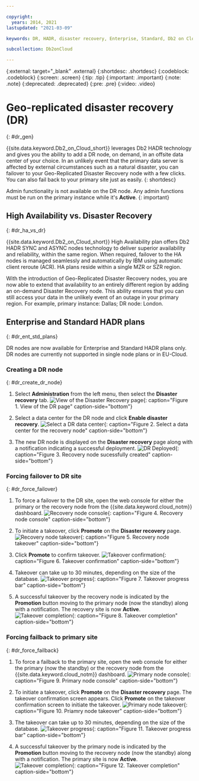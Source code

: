 ```yaml
---

copyright:
  years: 2014, 2021
lastupdated: "2021-03-09"

keywords: DR, HADR, disaster recovery, Enterprise, Standard, Db2 on Cloud, failover, failback

subcollection: Db2onCloud

---
```


<!-- Attribute definitions --> 
{:external: target="_blank" .external}
{:shortdesc: .shortdesc}
{:codeblock: .codeblock}
{:screen: .screen}
{:tip: .tip}
{:important: .important}
{:note: .note}
{:deprecated: .deprecated}
{:pre: .pre}
{:video: .video}

# Geo-replicated disaster recovery (DR)
{: #dr_gen}

{{site.data.keyword.Db2_on_Cloud_short}} leverages Db2 HADR technology and gives you the ability to add a DR node, on demand, in an offsite data center of your choice. In an unlikely event that the primary data server is affected by external circumstances such as a natural disaster, you can failover to your Geo-Replicated Disaster Recovery node with a few clicks. You can also fail back to your primary site just as easily.
{: shortdesc}

Admin functionality is not available on the DR node. Any admin functions must be run on the primary instance while it's **Active**.
{: important}

<!--High availability disaster recovery (HADR) provides a high availability solution for both partial and complete site failures. HADR protects against data loss by replicating data changes from a source database, called the primary database, to the target databases, called the standby databases.
-->

## High Availability vs. Disaster Recovery
{: #dr_ha_vs_dr}

{{site.data.keyword.Db2_on_Cloud_short}} High Availability plan offers Db2 HADR SYNC and ASYNC nodes technology to deliver superior availability and reliability, within the same region. When required, failover to the HA nodes is managed seamlessly and automatically by IBM using automatic client reroute (ACR). HA plans reside within a single MZR or SZR region.

With the introduction of Geo-Replicated Disaster Recovery nodes, you are now able to extend that availability to an entirely different region by adding an on-demand Disaster Recovery node. This ability ensures that you can still access your data in the unlikely event of an outage in your primary region. For example, primary instance: Dallas; DR node: London.

## Enterprise and Standard HADR plans
{: #dr_ent_std_plans}

DR nodes are now available for Enterprise and Standard HADR plans only. DR nodes are currently not supported in single node plans or in EU-Cloud.  

### Creating a DR node
{: #dr_create_dr_node}

1. Select **Administration** from the left menu, then select the **Disaster recovery** tab.
   ![View of the Disaster Recovery page](images/dr_1_v2.jpg  "Console opens to DR Page"){: caption="Figure 1. View of the DR page" caption-side="bottom"}

2. Select a data center for the DR node and click **Enable disaster recovery**.
   ![Select a DR data center](images/dr_2_v2.jpg  "Select a data center for the DR node"){: caption="Figure 2. Select a data center for the recovery node" caption-side="bottom"}

3. The new DR node is displayed on the **Disaster recovery** page along with a notification indicating a successful deployment.
   ![DR Deployed](images/dr_3_v2.jpg  "Recovery node created"){: caption="Figure 3. Recovery node sucessfully created" caption-side="bottom"}

### Forcing failover to DR site
{: #dr_force_failover}

1. To force a failover to the DR site, open the web console for either the primary or the recovery node from the {{site.data.keyword.cloud_notm}} dashboard. 
   ![Recovery node console](images/dr_4_v2.jpg  "Recovery node console"){: caption="Figure 4. Recovery node console" caption-side="bottom"}

2. To initiate a takeover, click **Promote** on the **Disaster recovery** page.
   ![Recovery node takeover](images/dr_5_v2.jpg  "Recovery node takeover"){: caption="Figure 5. Recovery node takeover" caption-side="bottom"}

3. Click **Promote** to confirm takeover.
   ![Takeover confirmation](images/dr_6_v2.jpg  "Takeover confirmation"){: caption="Figure 6. Takeover confirmation" caption-side="bottom"}

4. Takeover can take up to 30 minutes, depending on the size of the database.
   ![Takeover progress](images/dr_7_v2.jpg  "Takeover progress"){: caption="Figure 7. Takeover progress bar" caption-side="bottom"}

5. A successful takeover by the recovery node is indicated by the **Promotion** button moving to the primary node (now the standby) along with a notification. The recovery site is now **Active**.
   ![Takeover completion](images/dr_8_v2.jpg  "Takeover completion"){: caption="Figure 8. Takeover completion" caption-side="bottom"}

### Forcing failback to primary site
{: #dr_force_failback}

1. To force a failback to the primary site, open the web console for either the primary (now the standby) or the recovery node from the {{site.data.keyword.cloud_notm}} dashboard.
   ![Primary node console](images/dr_9_v2.jpg  "Primary node console"){: caption="Figure 9. Primary node console" caption-side="bottom"}

2. To initiate a takeover, click **Promote** on the **Disaster recovery** page. The takeover confirmation screen appears. Click **Promote** on the takeover confirmation screen to initiate the takeover.
   ![Primary node takeover](images/dr_10_v2.jpg  "Primary node takeover"){: caption="Figure 10. Priamry node takeover" caption-side="bottom"}

3. The takeover can take up to 30 minutes, depending on the size of the database.
   ![Takeover progress](images/dr_11_v2.jpg  "Takeover progress"){: caption="Figure 11. Takeover progress bar" caption-side="bottom"}

4. A successful takeover by the primary node is indicated by the **Promotion** button moving to the recovery node (now the standby) along with a notification. The primary site is now **Active**.
   ![Takeover completion](images/dr_12_v2.jpg  "Takeover completion"){: caption="Figure 12. Takeover completion" caption-side="bottom"}

<!--
## Legacy Flex plans
{: #dr_legacy}

{{site.data.keyword.Db2_on_Cloud_short}} Legacy Flex plans feature disaster recovery (DR) capabilities, where users can add a DR node, which resides in a different region, by using the Db2 High Availability Disaster Recovery (HADR) technology. Promoting to the recovery site gives users the ability to recover data affected by unpredictable circumstances. The Recovery site is always in a different region than the Primary site.

In the case of a disaster, the failover to the recovery site will not be initiated by IBM. For the DR failover, you must initiate the takeover from the UI. In the case of a failure in the primary site, it is important to remember that you will not have access to the primary system to initiate the takeover. 

Bookmark the **Manage Disaster Recovery** page found under the **Manage** menu item in your {{site.data.keyword.Bluemix_notm}} dashboard.
{: important}

To enable the DR failover, complete the following steps:

1. Select **Manage Disaster Recovery** under the **Manage** menu item in your {{site.data.keyword.Bluemix_notm}} dashboard.
   ![View of the Manage dashboard page](images/dr_step1.png "Dashboard opens to the Manage page"){: caption="Figure 1. View of the Manage dashboard page" caption-side="bottom"}
1. Click **Access Recovery Site Console**.
   ![View of the Manage Disaster Recovery page](images/dr_step2.png "Dashboard opens to the Manage Disaster Recovery page"){: caption="Figure 2. View of the Manage Disaster Recovery page" caption-side="bottom"}
1. Log in with your `bluadmin` credentials.
   ![View of the DR login page](images/dr_step3.png "DR login"){: caption="Figure 3. View of the DR login page" caption-side="bottom"}
1. Click **Initiate Takeover on Recovery Site** to initiate the takeover on the recovery site.
   ![View of the DR takeover page](images/dr_step4.png "Initiate DR takeover"){: caption="Figure 4. View of the DR takeover page" caption-side="bottom"}
1. In the case of the primary site connect status being `Disconnected`, you'll have to navigate to the recovery site URL, which is found in the file that was downloaded by clicking on the **Download Disaster Recovery Details** link on the **Manage Disaster Recovery** page. Log in with your credentials and issue a failover.

## Standard and Enterprise plans
{: #dr_stan_ent}

HADR is available. See [How is the high availability disaster recovery (HADR) feature done in Standard and Enterprise plans?](/docs/Db2onCloud?topic=Db2onCloud-upgrade_plans#q_dr){: external}.

-->



